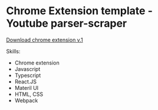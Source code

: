 # Chrome Extension template - Youtube parser-scraper

[Download chrome extension v.1](https://github.com//MarkusGalant/chrome-extension-boilerplate/raw/master/extension-youtube-parser.zip)


Skills:

* Chrome extension
* Javascript
* Typescript
* React.JS
* Materil UI
* HTML, CSS
* Webpack
